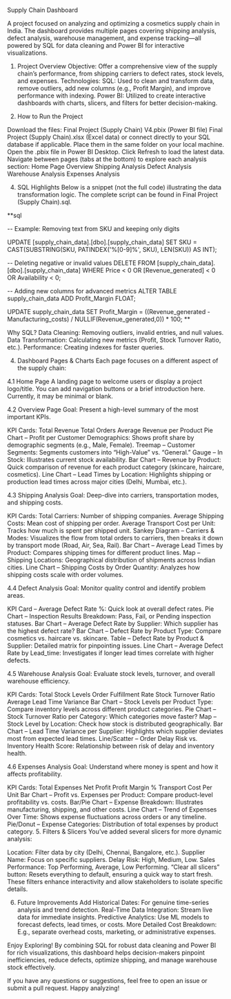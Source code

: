 Supply Chain Dashboard


A project focused on analyzing and optimizing a cosmetics supply chain in India. The dashboard provides multiple pages covering shipping analysis, defect analysis, warehouse management, and expense tracking—all powered by SQL for data cleaning and Power BI for interactive visualizations.


1. Project Overview
Objective: Offer a comprehensive view of the supply chain’s performance, from shipping carriers to defect rates, stock levels, and expenses.
Technologies:
SQL: Used to clean and transform data, remove outliers, add new columns (e.g., Profit Margin), and improve performance with indexing.
Power BI: Utilized to create interactive dashboards with charts, slicers, and filters for better decision-making.


2. How to Run the Project
   
Download the files:
Final Project (Supply Chain) V4.pbix (Power BI file)
Final Project (Supply Chain).xlsx (Excel data) or connect directly to your SQL database if applicable.
Place them in the same folder on your local machine.
Open the .pbix file in Power BI Desktop.
Click Refresh to load the latest data.
Navigate between pages (tabs at the bottom) to explore each analysis section:
Home Page
Overview
Shipping Analysis
Defect Analysis
Warehouse Analysis
Expenses Analysis


4. SQL Highlights
Below is a snippet (not the full code) illustrating the data transformation logic. The complete script can be found in Final Project (Supply Chain).sql.

**sql

-- Example: Removing text from SKU and keeping only digits

UPDATE [supply_chain_data].[dbo].[supply_chain_data]
SET SKU = CAST(SUBSTRING(SKU, PATINDEX('%[0-9]%', SKU), LEN(SKU)) AS INT);

-- Deleting negative or invalid values
DELETE FROM [supply_chain_data].[dbo].[supply_chain_data]
WHERE Price < 0 OR [Revenue_generated] < 0 OR Availability < 0;

-- Adding new columns for advanced metrics
ALTER TABLE supply_chain_data ADD Profit_Margin FLOAT;

UPDATE supply_chain_data
SET Profit_Margin = ((Revenue_generated - Manufacturing_costs) / NULLIF(Revenue_generated,0)) * 100;
**


Why SQL?
Data Cleaning: Removing outliers, invalid entries, and null values.
Data Transformation: Calculating new metrics (Profit, Stock Turnover Ratio, etc.).
Performance: Creating indexes for faster queries.


4. Dashboard Pages & Charts
Each page focuses on a different aspect of the supply chain:


4.1 Home Page
A landing page to welcome users or display a project logo/title. You can add navigation buttons or a brief introduction here. Currently, it may be minimal or blank.


4.2 Overview Page
Goal: Present a high-level summary of the most important KPIs.

KPI Cards:
Total Revenue
Total Orders
Average Revenue per Product
Pie Chart – Profit per Customer Demographics: Shows profit share by demographic segments (e.g., Male, Female).
Treemap – Customer Segments: Segments customers into “High-Value” vs. “General.”
Gauge – In Stock: Illustrates current stock availability.
Bar Chart – Revenue by Product: Quick comparison of revenue for each product category (skincare, haircare, cosmetics).
Line Chart – Lead Times by Location: Highlights shipping or production lead times across major cities (Delhi, Mumbai, etc.).


4.3 Shipping Analysis
Goal: Deep-dive into carriers, transportation modes, and shipping costs.

KPI Cards:
Total Carriers: Number of shipping companies.
Average Shipping Costs: Mean cost of shipping per order.
Average Transport Cost per Unit: Tracks how much is spent per shipped unit.
Sankey Diagram – Carriers & Modes: Visualizes the flow from total orders to carriers, then breaks it down by transport mode (Road, Air, Sea, Rail).
Bar Chart – Average Lead Times by Product: Compares shipping times for different product lines.
Map – Shipping Locations: Geographical distribution of shipments across Indian cities.
Line Chart – Shipping Costs by Order Quantity: Analyzes how shipping costs scale with order volumes.


4.4 Defect Analysis
Goal: Monitor quality control and identify problem areas.

KPI Card – Average Defect Rate %: Quick look at overall defect rates.
Pie Chart – Inspection Results Breakdown: Pass, Fail, or Pending inspection statuses.
Bar Chart – Average Defect Rate by Supplier: Which supplier has the highest defect rate?
Bar Chart – Defect Rate by Product Type: Compare cosmetics vs. haircare vs. skincare.
Table – Defect Rate by Product & Supplier: Detailed matrix for pinpointing issues.
Line Chart – Average Defect Rate by Lead_time: Investigates if longer lead times correlate with higher defects.


4.5 Warehouse Analysis
Goal: Evaluate stock levels, turnover, and overall warehouse efficiency.

KPI Cards:
Total Stock Levels
Order Fulfillment Rate
Stock Turnover Ratio
Average Lead Time Variance
Bar Chart – Stock Levels per Product Type: Compare inventory levels across different product categories.
Pie Chart – Stock Turnover Ratio per Category: Which categories move faster?
Map – Stock Level by Location: Check how stock is distributed geographically.
Bar Chart – Lead Time Variance per Supplier: Highlights which supplier deviates most from expected lead times.
Line/Scatter – Order Delay Risk vs. Inventory Health Score: Relationship between risk of delay and inventory health.


4.6 Expenses Analysis
Goal: Understand where money is spent and how it affects profitability.

KPI Cards:
Total Expenses
Net Profit
Profit Margin %
Transport Cost Per Unit
Bar Chart – Profit vs. Expenses per Product: Compare product-level profitability vs. costs.
Bar/Pie Chart – Expense Breakdown: Illustrates manufacturing, shipping, and other costs.
Line Chart – Trend of Expenses Over Time: Shows expense fluctuations across orders or any timeline.
Pie/Donut – Expense Categories: Distribution of total expenses by product category.
5. Filters & Slicers
You’ve added several slicers for more dynamic analysis:

Location: Filter data by city (Delhi, Chennai, Bangalore, etc.).
Supplier Name: Focus on specific suppliers.
Delay Risk: High, Medium, Low.
Sales Performance: Top Performing, Average, Low Performing.
“Clear all slicers” button: Resets everything to default, ensuring a quick way to start fresh.
These filters enhance interactivity and allow stakeholders to isolate specific details.

6. Future Improvements
Add Historical Dates: For genuine time-series analysis and trend detection.
Real-Time Data Integration: Stream live data for immediate insights.
Predictive Analytics: Use ML models to forecast defects, lead times, or costs.
More Detailed Cost Breakdown: E.g., separate overhead costs, marketing, or administrative expenses.


Enjoy Exploring!
By combining SQL for robust data cleaning and Power BI for rich visualizations, this dashboard helps decision-makers pinpoint inefficiencies, reduce defects, optimize shipping, and manage warehouse stock effectively.

If you have any questions or suggestions, feel free to open an issue or submit a pull request. Happy analyzing!
